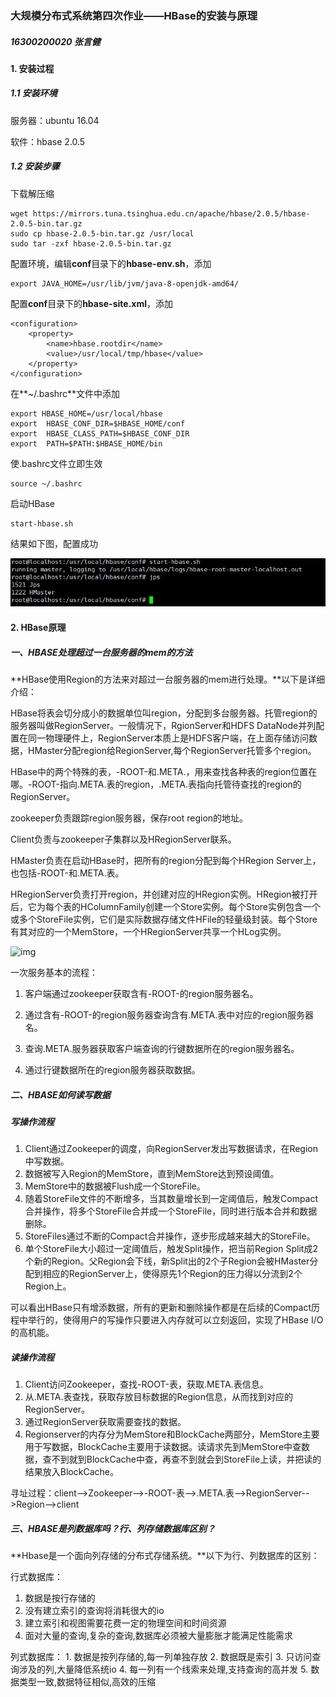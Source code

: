 ### 大规模分布式系统第四次作业——HBase的安装与原理

##### 16300200020 张言健

#### 1. 安装过程

##### 1.1 安装环境

服务器：ubuntu 16.04

软件：hbase 2.0.5

##### 1.2 安装步骤

下载解压缩

```
wget https://mirrors.tuna.tsinghua.edu.cn/apache/hbase/2.0.5/hbase-2.0.5-bin.tar.gz
sudo cp hbase-2.0.5-bin.tar.gz /usr/local
sudo tar -zxf hbase-2.0.5-bin.tar.gz
```

配置环境，编辑**conf**目录下的**hbase-env.sh**，添加

```
export JAVA_HOME=/usr/lib/jvm/java-8-openjdk-amd64/
```

配置**conf**目录下的**hbase-site.xml**，添加

```
<configuration>
    <property>
        <name>hbase.rootdir</name>
        <value>/usr/local/tmp/hbase</value>
    </property>
</configuration>
```

在**~/.bashrc**文件中添加

```
export HBASE_HOME=/usr/local/hbase
export  HBASE_CONF_DIR=$HBASE_HOME/conf
export  HBASE_CLASS_PATH=$HBASE_CONF_DIR
export  PATH=$PATH:$HBASE_HOME/bin
```

使.bashrc文件立即生效

```
source ~/.bashrc
```

启动HBase

```
start-hbase.sh
```

结果如下图，配置成功

![1554783571390](HBASE配置成功.JPG)



#### 2. HBase原理

##### 一、HBASE处理超过一台服务器的mem的方法

**HBase使用Region的方法来对超过一台服务器的mem进行处理。**以下是详细介绍：

HBase将表会切分成小的数据单位叫region，分配到多台服务器。托管region的服务器叫做RegionServer。一般情况下，RgionServer和HDFS DataNode并列配置在同一物理硬件上，RegionServer本质上是HDFS客户端，在上面存储访问数据，HMaster分配region给RegionServer,每个RegionServer托管多个region。

HBase中的两个特殊的表，-ROOT-和.META.，用来查找各种表的region位置在哪。-ROOT-指向.META.表的region，.META.表指向托管待查找的region的RegionServer。

zookeeper负责跟踪region服务器，保存root region的地址。

Client负责与zookeeper子集群以及HRegionServer联系。

HMaster负责在启动HBase时，把所有的region分配到每个HRegion Server上，也包括-ROOT-和.META.表。

HRegionServer负责打开region，并创建对应的HRegion实例。HRegion被打开后，它为每个表的HColumnFamily创建一个Store实例。每个Store实例包含一个或多个StoreFile实例，它们是实际数据存储文件HFile的轻量级封装。每个Store有其对应的一个MemStore，一个HRegionServer共享一个HLog实例。

![img](https://images2017.cnblogs.com/blog/1136325/201709/1136325-20170901095123062-397012687.png)

一次服务基本的流程：

1. 客户端通过zookeeper获取含有-ROOT-的region服务器名。

2. 通过含有-ROOT-的region服务器查询含有.META.表中对应的region服务器名。
3. 查询.META.服务器获取客户端查询的行键数据所在的region服务器名。
4. 通过行键数据所在的region服务器获取数据。

##### 二、HBASE如何读写数据

##### 写操作流程

1. Client通过Zookeeper的调度，向RegionServer发出写数据请求，在Region中写数据。
2. 数据被写入Region的MemStore，直到MemStore达到预设阈值。
3. MemStore中的数据被Flush成一个StoreFile。
4. 随着StoreFile文件的不断增多，当其数量增长到一定阈值后，触发Compact合并操作，将多个StoreFile合并成一个StoreFile，同时进行版本合并和数据删除。
5. StoreFiles通过不断的Compact合并操作，逐步形成越来越大的StoreFile。
6. 单个StoreFile大小超过一定阈值后，触发Split操作，把当前Region Split成2个新的Region。父Region会下线，新Split出的2个子Region会被HMaster分配到相应的RegionServer上，使得原先1个Region的压力得以分流到2个Region上。

可以看出HBase只有增添数据，所有的更新和删除操作都是在后续的Compact历程中举行的，使得用户的写操作只要进入内存就可以立刻返回，实现了HBase I/O的高机能。

##### 读操作流程

1. Client访问Zookeeper，查找-ROOT-表，获取.META.表信息。
2. 从.META.表查找，获取存放目标数据的Region信息，从而找到对应的RegionServer。
3. 通过RegionServer获取需要查找的数据。
4. Regionserver的内存分为MemStore和BlockCache两部分，MemStore主要用于写数据，BlockCache主要用于读数据。读请求先到MemStore中查数据，查不到就到BlockCache中查，再查不到就会到StoreFile上读，并把读的结果放入BlockCache。

寻址过程：client-->Zookeeper-->-ROOT-表-->.META.表-->RegionServer-->Region-->client

##### 三、HBASE是列数据库吗？行、列存储数据库区别？

**Hbase是一个面向列存储的分布式存储系统。**以下为行、列数据库的区别：

行式数据库：

1. 数据是按行存储的
2. 没有建立索引的查询将消耗很大的io
3. 建立索引和视图需要花费一定的物理空间和时间资源
4. 面对大量的查询,复杂的查询,数据库必须被大量膨胀才能满足性能需求

列式数据库：
 	1. 数据是按列存储的,每一列单独存放
 	2. 数据既是索引
 	3. 只访问查询涉及的列,大量降低系统io
 	4. 每一列有一个线索来处理,支持查询的高并发
 	5. 数据类型一致,数据特征相似,高效的压缩











